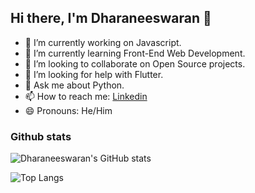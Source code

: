 ## Hi there, I'm Dharaneeswaran 👋

<!--
**DharaneeswaranR/DharaneeswaranR** is a ✨ _special_ ✨ repository because its `README.md` (this file) appears on your GitHub profile.

Here are some ideas to get you started:
-->
- 🔭 I’m currently working on Javascript.
- 🌱 I’m currently learning Front-End Web Development.
- 👯 I’m looking to collaborate on Open Source projects.
- 🤔 I’m looking for help with Flutter.
- 💬 Ask me about Python.
- 📫 How to reach me: [Linkedin](https://www.linkedin.com/in/dharaneeswaranr/)
- 😄 Pronouns: He/Him  

### Github stats
![Dharaneeswaran's GitHub stats](https://github-readme-stats.vercel.app/api?username=DharaneeswaranR&theme=radical&show_icons=true)

![Top Langs](https://github-readme-stats.vercel.app/api/top-langs/?username=DharaneeswaranR&layout=compact)
